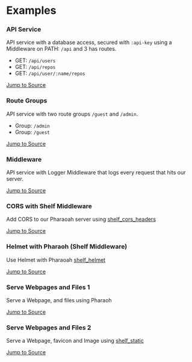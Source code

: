 # Examples

### API Service

API service with a database access, secured with `:api-key` using a Middleware on PATH: `/api` and 3 has routes.

- GET: `/api/users`
- GET: `/api/repos`
- GET: `/api/user/:name/repos`

[Jump to Source](../../../pharaoh_examples/lib/api_service/index.dart)

### Route Groups

API service with two route groups `/guest` and `/admin`.

- Group: `/admin`
- Group: `/guest`

[Jump to Source](../../../pharaoh_examples/lib/route_groups/index.dart)

### Middleware

API service with Logger Middleware that logs every request that hits our server.

[Jump to Source](../../../pharaoh_examples/lib/middleware/index.dart)

### CORS with Shelf Middleware

Add CORS to our Pharaoah server using [shelf_cors_headers](https://pub.dev/packages/shelf_cors_headers)

[Jump to Source](../../../pharaoh_examples/lib/shelf_middleware/cors.dart)

### Helmet with Pharaoh (Shelf Middleware)

Use Helmet with Pharaoah [shelf_helmet](https://pub.dev/packages/shelf_helmet)

[Jump to Source](../../../pharaoh_examples/lib/shelf_middleware/helmet.dart)

### Serve Webpages and Files 1

Serve a Webpage, and files using Pharaoh

[Jump to Source](../../../pharaoh_examples/lib/serve_files_1/index.dart)

### Serve Webpages and Files 2

Serve a Webpage, favicon and Image using [shelf_static](https://pub.dev/packages/shelf_static)

[Jump to Source](../../../pharaoh_examples/lib/serve_files_2/index.dart)
